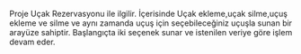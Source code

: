 Proje Uçak Rezervasyonu ile ilgilir. 
İçerisinde Uçak ekleme,uçak silme,uçuş ekleme ve silme ve aynı zamanda uçuş için seçebileceğiniz uçuşla sunan bir arayüze sahiptir.
Başlangıçta iki seçenek sunar ve istenilen veriye göre işlem devam eder. 
